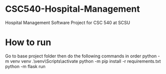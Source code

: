 # CSC540-Hospital-Management
Hospital Management Software Project for CSC 540 at SCSU

# How to run
Go to base project folder then do the following commands in order
python -m venv venv
.\venv\Scripts\activate
python -m pip install -r requirements.txt
python -m flask run
